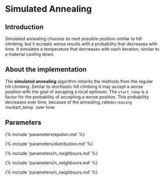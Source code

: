 # Simulated Annealing


## Introduction

Simulated annealing chooses its next possible position similar to hill climbing, but it accepts 
worse results with a probability that decreases with time.
It simulates a temperature that decreases with each iteration, similar to a material cooling down.



## About the implementation

The **simulated annealing** algorithm inherits the methods from the regular hill climbing.
Similar to stochastic hill climbing it may accept a worse position with the goal of
escaping a local optimum. The `start_temp` is a factor for the probability of accepting 
a worse position. This probability decreases over time, because of the ànnealing_rate`
decreasing the `start_temp` over time.



## Parameters

{% include 'parameters/epsilon.md' %}

{% include 'parameters/distribution.md' %}

{% include 'parameters/n_neighbours.md' %}

{% include 'parameters/n_neighbours.md' %}

{% include 'parameters/n_neighbours.md' %}

